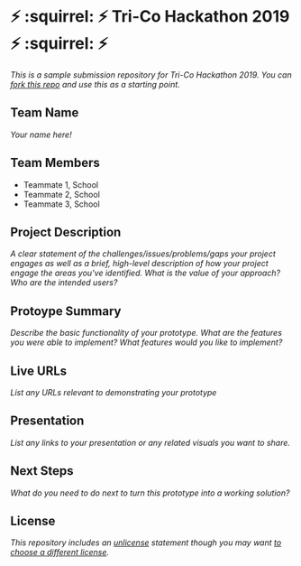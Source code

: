 # :zap: :squirrel: :zap: Tri-Co Hackathon 2019 :zap: :squirrel: :zap:

*This is a sample submission repository for Tri-Co Hackathon 2019. You can [fork this repo](https://help.github.com/articles/fork-a-repo/) and use this as a starting point.*

## Team Name

*Your name here!*

## Team Members

- Teammate 1, School
- Teammate 2, School
- Teammate 3, School

## Project Description

*A clear statement of the challenges/issues/problems/gaps your project engages as well as a brief, high-level description of how your project engage the areas you've identified. What is the value of your approach? Who are the intended users?*

## Protoype Summary

*Describe the basic functionality of your prototype. What are the features you were able to implement? What features would you like to implement?*

## Live URLs

*List any URLs relevant to demonstrating your prototype*

## Presentation

*List any links to your presentation or any related visuals you want to share.*

## Next Steps

*What do you need to do next to turn this prototype into a working solution?*

## License

*This repository includes an [unlicense](http://unlicense.org/) statement though you may want [to choose a different license](https://choosealicense.com/).*
